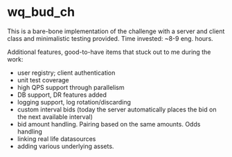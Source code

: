 # wq_bud_ch
This is a bare-bone implementation of the challenge with a server and client
class and minimalistic testing provided. Time invested: ~8-9 eng. hours.

Additional features, good-to-have items that stuck out to me during the work:
- user registry; client authentication
- unit test coverage
- high QPS support through parallelism
- DB support, DR features added
- logging support, log rotation/discarding
- custom interval bids (today the server automatically places the bid on the next available interval)
- bid amount handling. Pairing based on the same amounts. Odds handling
- linking real life datasources
- adding various underlying assets. 
